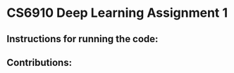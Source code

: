 CS6910 Deep Learning Assignment 1<a name="TOP"></a>
===================



## Instructions for running the code: ##



## Contributions: ##

